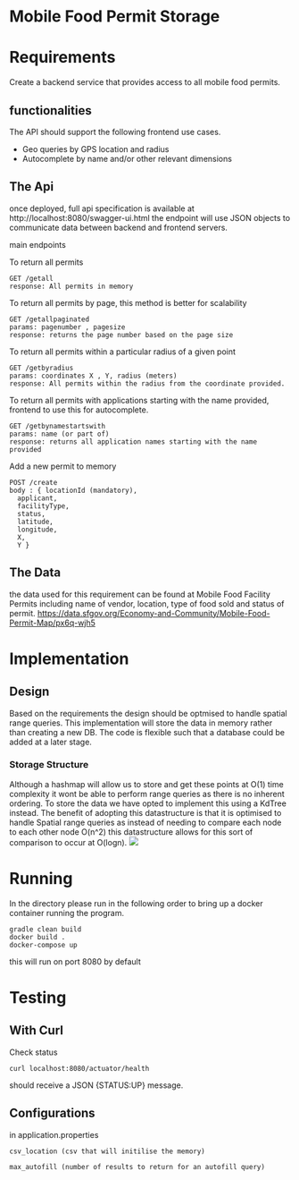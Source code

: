 # Mobile Food Permit Storage


# Requirements
Create a backend service that provides access to all mobile food permits.

## functionalities
The API should support the following frontend use cases.
- Geo queries by GPS location and radius
- Autocomplete by name and/or other relevant dimensions
## The Api
once deployed, full api specification is available at
http://localhost:8080/swagger-ui.html
the endpoint will use JSON objects to communicate data between backend and frontend servers.

main endpoints

To return all permits

    GET /getall
    response: All permits in memory

To return all permits by page, this method is better for scalability 

    GET /getallpaginated
    params: pagenumber , pagesize
    response: returns the page number based on the page size

To return all permits within a particular radius of a given point
    
    GET /getbyradius
    params: coordinates X , Y, radius (meters)
    response: All permits within the radius from the coordinate provided.

To return all permits with applications starting with the name provided, frontend to use this for autocomplete. 


    GET /getbynamestartswith
    params: name (or part of)
    response: returns all application names starting with the name provided

Add a new permit to memory

    POST /create
    body : { locationId (mandatory),
      applicant,
      facilityType,
      status, 
      latitude, 
      longitude,
      X,
      Y } 

   




## The Data
the data used for this requirement can be found at
Mobile Food Facility Permits including name of vendor, location, type of food sold and status of permit.
https://data.sfgov.org/Economy-and-Community/Mobile-Food-Permit-Map/px6q-wjh5

# Implementation

## Design
Based on the requirements the design should be optmised to handle spatial range queries.
This implementation will store the data in memory rather than creating a new DB. The code is flexible such that a database could be added at a later stage.

### Storage Structure
Although a hashmap will allow us to store and get these points at O(1) time complexity it wont be able to perform range queries as there is no inherent ordering. 
To store the data we have opted to implement this using a KdTree instead. The benefit of adopting this datastructure is that it is optimised to handle Spatial range queries as instead of needing to compare each node to each other node O(n^2) this datastructure allows for this sort of comparison to occur at O(logn).
<img src="https://upload.wikimedia.org/wikipedia/commons/thumb/b/bf/Kdtree_2d.svg/740px-Kdtree_2d.svg.png"/>

# Running
In the directory please run in the following order to bring up a docker container running the program.
 
    gradle clean build 
    docker build .
    docker-compose up
this will run on port 8080 by default
# Testing
## With Curl
Check status
```
curl localhost:8080/actuator/health
```
should receive a JSON {STATUS:UP} message. 
## Configurations
in application.properties

    csv_location (csv that will initilise the memory)

    max_autofill (number of results to return for an autofill query)